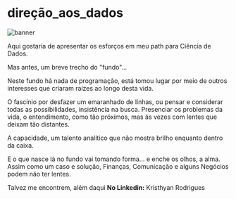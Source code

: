 # direção_aos_dados

![banner](https://github.com/Krisumido/forDataScience/assets/113149645/d6a8783c-aa58-4b24-8bb1-9a5a6865790d)

Aqui gostaria de apresentar os esforços em meu path para Ciência de Dados.

Mas antes, um breve trecho do "fundo"...

Neste fundo há nada de programação, está tomou lugar por meio de outros interesses que criaram raízes ao longo desta vida.

O fascínio por desfazer um emaranhado de linhas,
ou pensar e considerar todas as possibilidades,
insistência na busca.
Presenciar os problemas da vida,
o entendimento, 
como tão próximos,
mas ás vezes com lentes que deixam tão distantes.

A capacidade, um talento analítico que não mostra brilho enquanto dentro da caixa.

E o que nasce lá no fundo vai tomando forma... e enche os olhos, a alma.
Assim como um caso e solução,
Finanças, Comunicação e alguns Negócios podem não ter lentes.

Talvez me encontrem, além daqui
**No Linkedin:** Kristhyan Rodrigues 
